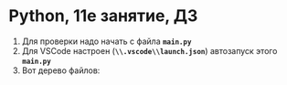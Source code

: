 # Python, 11е занятие, ДЗ

1. Для проверки надо начать с файла **``main.py``**
2. Для VSCode настроен (**``\\.vscode\\launch.json``**) автозапуск этого **``main.py``**
3. Вот дерево файлов:
  
